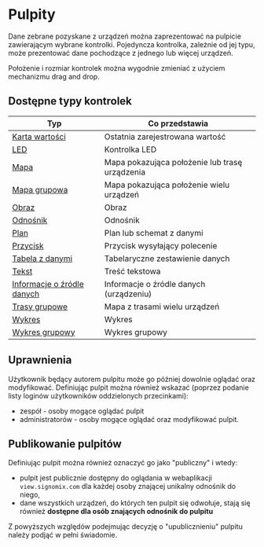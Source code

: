 # Pulpity

Dane zebrane pozyskane z urządzeń można zaprezentować na pulpicie zawierającym wybrane kontrolki. Pojedyncza kontrolka, 
zależnie od jej typu, może prezentować dane pochodzące z jednego lub więcej urządzeń.

Położenie i rozmiar kontrolek można wygodnie zmieniać z użyciem mechanizmu drag and drop.

## Dostępne typy kontrolek

|Typ|Co przedstawia|
|---|---|
|[Karta wartości](widget-symbol.md)|Ostatnia zarejestrowana wartość|
|[LED](widget-led.md)|Kontrolka LED| 
|[Mapa](widget-map.md)|Mapa pokazująca położenie lub trasę urządzenia|
|[Mapa grupowa](widget-multimap.md)|Mapa pokazująca położenie wielu urządzeń|
|[Obraz](widget-image.md)|Obraz|
|[Odnośnik](widget-link.md)|Odnośnik|
|[Plan](widget-plan.md)|Plan lub schemat z danymi|
|[Przycisk](widget-button.md)| Przycisk wysyłający polecenie|
|[Tabela z danymi](widget-report.md)|Tabelaryczne zestawienie danych|
|[Tekst](widget-text.md)|Treść tekstowa|
|[Informacje o źródle danych](widget-info.md)|Informacje o źródle danych (urządzeniu)|
|[Trasy grupowe](widget-multitrack)|Mapa z trasami wielu urządzeń|
|[Wykres](widget-chart.md)|Wykres|
|[Wykres grupowy](widget-groupchart.md)|Wykres grupowy|

<!--
|[Czas](widget-time.md)|Prezentacja czasu|
|[Data](widget-date.md)|Prezentacja daty|
|[Stoper](widget-stopwatch.md)|Stoper|
|[Surowe dane](widget-raw.md)|Dane w formacie JSON|
-->

## Uprawnienia

Użytkownik będący autorem pulpitu może go później dowolnie oglądać oraz modyfikować. Definiując pulpit można również 
wskazać (poprzez podanie listy loginów użytkowników oddzielonych przecinkami):

- zespół - osoby mogące oglądać pulpit
- administratorów - osoby mogące oglądać oraz modyfikować pulpit.

## Publikowanie pulpitów

Definiując pulpit można również oznaczyć go jako "publiczny" i wtedy:

- pulpit jest publicznie dostępny do oglądania w webaplikacji `view.signomix.com` dla każdej osoby znającej unikalny odnośnik do niego,
- dane wszystkich urządzeń, do których ten pulpit się odwołuje, stają się również  **dostępne dla osób znających odnośnik do pulpitu**

Z powyższych względów podejmując decyzję o "upublicznieniu" pulpitu należy podjąć w pełni świadomie.


